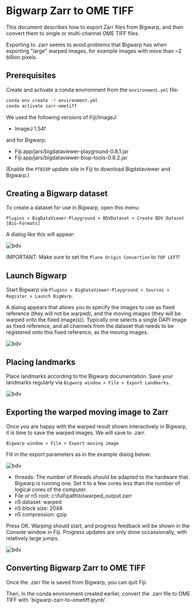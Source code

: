 # Bigwarp Zarr to OME TIFF

This document describes how to export Zarr files from Bigwarp, and then convert them to single or multi-channel OME TIFF files.

Exporting to .zarr seems to avoid problems that Bigwarp has when exporting "large" warped images, for example images with more than ~2 billion pixels.

## Prerequisites

Create and activate a conda environment from the `environment.yml` file:

```bash
conda env create -f environment.yml
conda activate zarr-ometiff
```

We used the following versions of Fiji/ImageJ:

- ImageJ 1.54f

and for Bigwarp:

- Fiji.app/jars/bigdataviewer-playground-0.8.1.jar
- Fiji.app/jars/bigdataviewer-biop-tools-0.8.2.jar

(Enable the `PTBIOP` update site in Fiji to download Bigdataviewer and Bigwarp.)


## Creating a Bigwarp dataset

To create a dataset for use in Bigwarp, open this menu:

`Plugins > BigDataViewer-Playground > BDVDataset > Create BDV Dataset [Bio-Formats]`

A dialog like this will appear:

![bdv](docs/create_bdv_dataset_bioformats.png)

IMPORTANT: Make sure to set the `Plane Origin Convertion` to `TOP LEFT`!

## Launch Bigwarp

Start Bigwarp via `Plugins > BigDataViewer-Playground > Sources > Register > Launch BigWarp`.

A dialog appears that allows you to specify the images to use as fixed reference (they will not be warped), and the moving images (they will be warped onto the fixed image(s)). Typically one selects a single DAPI image as fixed reference, and all channels from the dataset that needs to be registered onto this fixed reference, as the moving images.

![bdv](docs/launch_bigwarp.png)


## Placing landmarks

Place landmarks according to the Bigwarp documentation. Save your landmarks regularly via `Bigwarp window > File > Export Landmarks`.

![bdv](docs/save_landmarks.png)

## Exporting the warped moving image to Zarr

Once you are happy with the warped result shown interactively in Bigwarp, it is time to save the warped images. We will save to .zarr.

`Bigwarp window > File > Export moving image` 

Fill in the export parameters as in the example dialog below:

![bdv](docs/export_moving_image.png)

- threads: The number of threads should be adapted to the hardware that Bigwarp is running one. Set it to a few cores less than the number of logical cores of the computer.
- File or n5 root: c:\full\path\to\warped_output.zarr
- n5 dataset: warped
- n5 block size: 2048
- n5 compression: gzip

Press OK. Warping should start, and progress feedback will be shown in the Console window in Fiji. Progress updates are only done occassionally, with relatively large jumps.

![bdv](docs/progress_feedback.png)

## Converting Bigwarp Zarr to OME TIFF

Once the .zarr file is saved from Bigwarp, you can quit Fiji.

Then, in the conda environment created earlier, convert the .zarr file to OME TIFF with `bigwarp-zarr-to-ometiff.ipynb'.


